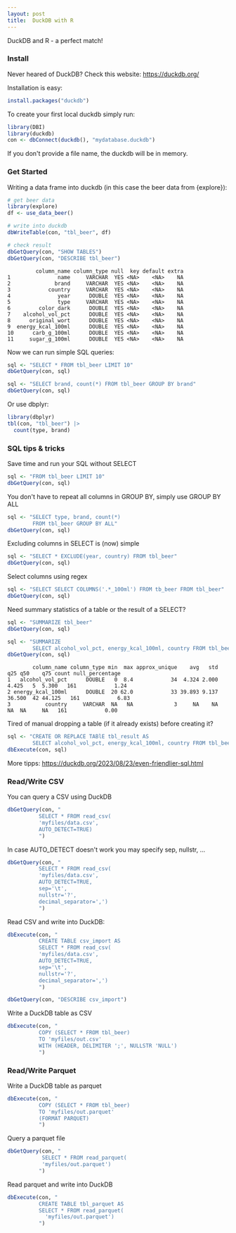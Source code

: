 ```yaml
---
layout: post
title:  DuckDB with R
---
```


DuckDB and R - a perfect match!

### Install

Never heared of DuckDB? Check this website: <https://duckdb.org/>

Installation is easy:

```R
install.packages("duckdb")
```

To create your first local duckdb simply run:

```R
library(DBI)
library(duckdb)
con <- dbConnect(duckdb(), "mydatabase.duckdb")
```

If you don't provide a file name, the duckdb will be in memory.

### Get Started

Writing a data frame into duckdb (in this case the beer data from {explore}):

```R
# get beer data
library(explore)
df <- use_data_beer()

# write into duckdb
dbWriteTable(con, "tbl_beer", df)

# check result
dbGetQuery(con, "SHOW TABLES")
dbGetQuery(con, "DESCRIBE tbl_beer")
```

```
         column_name column_type null  key default extra
1               name     VARCHAR  YES <NA>    <NA>    NA
2              brand     VARCHAR  YES <NA>    <NA>    NA
3            country     VARCHAR  YES <NA>    <NA>    NA
4               year      DOUBLE  YES <NA>    <NA>    NA
5               type     VARCHAR  YES <NA>    <NA>    NA
6         color_dark      DOUBLE  YES <NA>    <NA>    NA
7    alcohol_vol_pct      DOUBLE  YES <NA>    <NA>    NA
8      original_wort      DOUBLE  YES <NA>    <NA>    NA
9  energy_kcal_100ml      DOUBLE  YES <NA>    <NA>    NA
10      carb_g_100ml      DOUBLE  YES <NA>    <NA>    NA
11     sugar_g_100ml      DOUBLE  YES <NA>    <NA>    NA
```

Now we can run simple SQL queries:

```R
sql <- "SELECT * FROM tbl_beer LIMIT 10"
dbGetQuery(con, sql)
```

```R
sql <- "SELECT brand, count(*) FROM tbl_beer GROUP BY brand"
dbGetQuery(con, sql)
```

Or use dbplyr:

```R
library(dbplyr)
tbl(con, "tbl_beer") |> 
  count(type, brand)
```

### SQL tips & tricks

Save time and run your SQL without SELECT

```R
sql <- "FROM tbl_beer LIMIT 10"
dbGetQuery(con, sql)
```

You don't have to repeat all columns in GROUP BY, simply use GROUP BY ALL

```R
sql <- "SELECT type, brand, count(*)
        FROM tbl_beer GROUP BY ALL"
dbGetQuery(con, sql)
```

Excluding columns in SELECT is (now) simple

```R
sql <- "SELECT * EXCLUDE(year, country) FROM tbl_beer"
dbGetQuery(con, sql)
```

Select columns using regex

```R
sql <- "SELECT SELECT COLUMNS('.*_100ml') FROM tb_beer FROM tbl_beer"
dbGetQuery(con, sql)
```

Need summary statistics of a table or the result of a SELECT? 

```R
sql <- "SUMMARIZE tbl_beer"
dbGetQuery(con, sql)
```

```R
sql <- "SUMMARIZE 
        SELECT alcohol_vol_pct, energy_kcal_100ml, country FROM tbl_beer"
dbGetQuery(con, sql)
```

```
        column_name column_type min  max approx_unique    avg   std    q25 q50    q75 count null_percentage
1   alcohol_vol_pct      DOUBLE   0  8.4            34  4.324 2.000  4.425   5  5.300   161            1.24
2 energy_kcal_100ml      DOUBLE  20 62.0            33 39.893 9.137 36.500  42 44.125   161            6.83
3           country     VARCHAR  NA   NA             3     NA    NA     NA  NA     NA   161            0.00
```

Tired of manual dropping a table (if it already exists) before creating it?

```R
sql <- "CREATE OR REPLACE TABlE tbl_result AS 
        SELECT alcohol_vol_pct, energy_kcal_100ml, country FROM tbl_beer"
dbExecute(con, sql)
```

More tipps: <https://duckdb.org/2023/08/23/even-friendlier-sql.html>

### Read/Write CSV

You can query a CSV using DuckDB

```R
dbGetQuery(con, "
          SELECT * FROM read_csv(
          'myfiles/data.csv',
          AUTO_DETECT=TRUE)
          ")
```

In case AUTO_DETECT doesn't work you may specify sep, nullstr, ...

```R
dbGetQuery(con, "
          SELECT * FROM read_csv(
          'myfiles/data.csv',
          AUTO_DETECT=TRUE, 
          sep='\t', 
          nullstr='?', 
          decimal_separator=',')
          ")
```

Read CSV and write into DuckDB:

```R
dbExecute(con, "
          CREATE TABLE csv_import AS
          SELECT * FROM read_csv(
          'myfiles/data.csv',
          AUTO_DETECT=TRUE, 
          sep='\t', 
          nullstr='?', 
          decimal_separator=',')
          ")

dbGetQuery(con, "DESCRIBE csv_import")
```

Write a DuckDB table as CSV

```R
dbExecute(con, "
          COPY (SELECT * FROM tbl_beer) 
          TO 'myfiles/out.csv' 
          WITH (HEADER, DELIMITER ';', NULLSTR 'NULL')
          ")
```

### Read/Write Parquet

Write a DuckDB table as parquet

```R
dbExecute(con, "
          COPY (SELECT * FROM tbl_beer) 
          TO 'myfiles/out.parquet' 
          (FORMAT PARQUET)
          ")
```

Query a parquet file

```R
dbGetQuery(con, "
           SELECT * FROM read_parquet(
           'myfiles/out.parquet')
          ")
```

Read parquet and write into DuckDB

```R
dbExecute(con, "
          CREATE TABLE tbl_parquet AS
          SELECT * FROM read_parquet(
            'myfiles/out.parquet')
          ")
```
